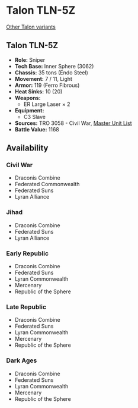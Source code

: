 # Talon TLN-5Z

[Other Talon variants](../talon.md)

## Talon TLN-5Z
- **Role:** Sniper
- **Tech Base:** Inner Sphere (3062)
- **Chassis:** 35 tons (Endo Steel)
- **Movement:** 7 / 11, Light
- **Armor:** 119 (Ferro Fibrous)
- **Heat Sinks:** 10 (20)
- **Weapons:**
  - ER Large Laser × 2
- **Equipment:**
  - C3 Slave
- **Sources:** TRO 3058 - Civil War, [Master Unit List](http://masterunitlist.info/Unit/Details/3154/talon-tln-5z)
- **Battle Value:** 1168

## Availability

### Civil War
- Draconis Combine
- Federated Commonwealth
- Federated Suns
- Lyran Alliance

### Jihad
- Draconis Combine
- Federated Suns
- Lyran Alliance

### Early Republic
- Draconis Combine
- Federated Suns
- Lyran Commonwealth
- Mercenary
- Republic of the Sphere

### Late Republic
- Draconis Combine
- Federated Suns
- Lyran Commonwealth
- Mercenary
- Republic of the Sphere

### Dark Ages
- Draconis Combine
- Federated Suns
- Lyran Commonwealth
- Mercenary
- Republic of the Sphere

